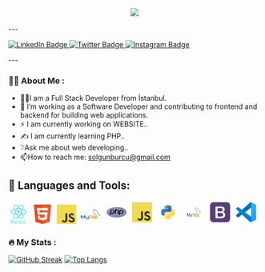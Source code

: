 
<div id="header" align="center">
  <img src="https://media.giphy.com/media/M4NykXxUE0HAcK7UJ6/giphy.gif" width="100"/>
</div>

---<div id="badges">
  <a href="https://www.linkedin.com/in/burcu-solgun-2645301a1/">
    <img src="https://img.shields.io/badge/LinkedIn-black?style=for-the-badge&logo=linkedin&logoColor=white" alt="LinkedIn Badge"/>
  </a>
  <a href="https://twitter.com/burcu_solgun">
    <img src="https://img.shields.io/badge/Twitter-blue?style=for-the-badge&logo=twitter&logoColor=white" alt="Twitter Badge"/>
  </a>
  <a href="https://www.instagram.com/burcuslgn/">
    <img src="https://img.shields.io/badge/Instagram-pink?style=for-the-badge&logo=instagram&logoColor=white" alt="Instagram Badge"/>
  </a>
</div>---


### :woman_technologist: About Me :
- 🙋‍♀️I am a Full Stack Developer from İstanbul.
- :telescope: I’m working as a Software Developer and contributing to frontend and backend for building web applications.
- :zap: I am currently working on WEBSITE..
- ✍️ I am currently learning PHP..
- ❔Ask me about web developing..
- 📫How to reach me: solgunburcu@gmail.com



## 🧰 Languages and Tools:
<div>
  <img src="https://github.com/devicons/devicon/blob/master/icons/react/react-original-wordmark.svg" title="React" alt="React" width="40" height="40"/>&nbsp;
  <img src="https://github.com/devicons/devicon/blob/master/icons/html5/html5-original.svg" title="HTML5" alt="HTML" width="40" height="40"/>&nbsp;
  <img src="https://github.com/devicons/devicon/blob/master/icons/javascript/javascript-original.svg" title="JavaScript" alt="JavaScript" width="40" height="40"/>&nbsp;
  <img src="https://github.com/devicons/devicon/blob/master/icons/mysql/mysql-original-wordmark.svg" title="MySQL"  alt="MySQL" width="40" height="40"/>&nbsp;
  <img src="https://raw.githubusercontent.com/github/explore/80688e429a7d4ef2fca1e82350fe8e3517d3494d/topics/php/php.png" alt="Php" height="40" style="vertical-          align:top; margin:4px">
  <img src="https://raw.githubusercontent.com/github/explore/80688e429a7d4ef2fca1e82350fe8e3517d3494d/topics/javascript/javascript.png" alt="Javascript" height="40"      style="vertical-align:top; margin:4px">
  <img src="https://raw.githubusercontent.com/github/explore/80688e429a7d4ef2fca1e82350fe8e3517d3494d/topics/python/python.png" alt="python" height="40"                 style="vertical-align:top; margin:4px">
  <img src="https://raw.githubusercontent.com/github/explore/80688e429a7d4ef2fca1e82350fe8e3517d3494d/topics/mysql/mysql.png" alt="Mysql" height="40" style="vertical-   align:top; margin:4px">
  <img src="https://raw.githubusercontent.com/github/explore/80688e429a7d4ef2fca1e82350fe8e3517d3494d/topics/bootstrap/bootstrap.png" alt="Bootstrap" height="40"         style="vertical-align:top; margin:4px">
  <img src="https://raw.githubusercontent.com/github/explore/80688e429a7d4ef2fca1e82350fe8e3517d3494d/topics/visual-studio-code/visual-studio-code.png" alt="VS Code"     height="40" style="vertical-align:top; margin:4px">
  </div>

### :fire: My Stats :

[![GitHub Streak](http://github-readme-streak-stats.herokuapp.com?user=burcuslg&theme=dark&background=000000)](https://git.io/streak-stats)
[![Top Langs](https://github-readme-stats.vercel.app/api/top-langs/?username=burcuslg)](https://github.com/anuraghazra/github-readme-stats)



